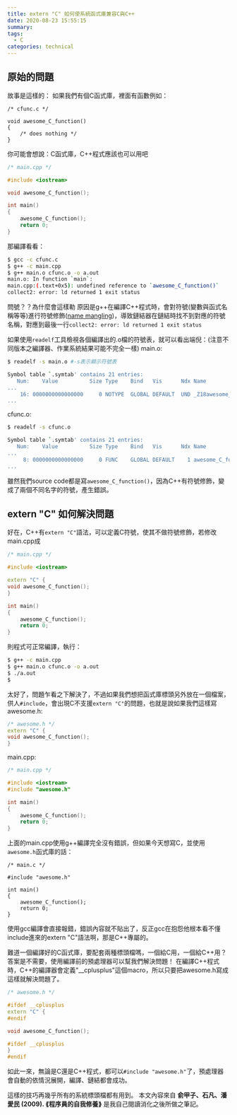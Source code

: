 ```yaml
---
title: extern "C" 如何使系統函式庫兼容C與C++
date: 2020-08-23 15:55:15
summary:
tags:
  - C
categories: technical
---
```


## 原始的問題
故事是這樣的：
如果我們有個C函式庫，裡面有函數例如：
```clike
/* cfunc.c */
 
void awesome_C_function()
{
    /* does nothing */
}
```
你可能會想說：C函式庫，C++程式應該也可以用吧
```cpp
/* main.cpp */

#include <iostream>

void awesome_C_function();

int main()
{
    awesome_C_function();
    return 0;
}
```
那編譯看看：
```bash
$ gcc -c cfunc.c
$ g++ -c main.cpp
$ g++ main.o cfunc.o -o a.out
main.o: In function `main`:
main.cpp:(.text+0x5): undefined reference to `awesome_C_function()`
collect2: error: ld returned 1 exit status
```
問號？？為什麼會這樣勒
原因是g\++在編譯C++程式時，會對符號(變數與函式名稱等等)進行符號修飾([name mangling](https://en.wikipedia.org/wiki/Name_mangling))，導致鏈結器在鏈結時找不到對應的符號名稱，對應到最後一行`collect2: error: ld returned 1 exit status`

如果使用`readelf`工具檢視各個編譯出的.o檔的符號表，就可以看出端倪：(注意不同版本之編譯器、作業系統結果可能不完全一樣)
main.o:
```bash
$ readelf -s main.o #-s表示顯示符號表

Symbol table `.symtab' contains 21 entries:
   Num:    Value          Size Type    Bind   Vis      Ndx Name
...
    16: 0000000000000000     0 NOTYPE  GLOBAL DEFAULT  UND _Z18awesome_C_functionv
...
```
cfunc.o:
```bash
$ readelf -s cfunc.o

Symbol table `.symtab' contains 21 entries:
   Num:    Value          Size Type    Bind   Vis      Ndx Name
...
     8: 0000000000000000     0 FUNC    GLOBAL DEFAULT    1 awesome_C_function
...
```
雖然我們source code都是寫`awesome_C_function()`，因為C++有符號修飾，變成了兩個不同名字的符號，產生錯誤。

## extern "C" 如何解決問題
好在，C++有`extern "C"`語法，可以定義C符號，使其不做符號修飾，若修改main.cpp成
```cpp
/* main.cpp */

#include <iostream>

extern "C" {
void awesome_C_function();
}

int main()
{
    awesome_C_function();
    return 0;
}
```
則程式可正常編譯，執行：
```bash
$ g++ -c main.cpp
$ g++ main.o cfunc.o -o a.out
$ ./a.out
$
```
太好了，問題乍看之下解決了，不過如果我們想把函式庫標頭另外放在一個檔案，供人`#include`，會出現C不支援`extern "C"`的問題，也就是說如果我們這樣寫awesome.h:
```cpp
/* awesome.h */
extern "C" {
void awesome_C_function();
}
```
main.cpp:
```cpp
/* main.cpp */

#include <iostream>
#include "awesome.h"

int main()
{
    awesome_C_function();
    return 0;
}
```
上面的main.cpp使用g++編譯完全沒有錯誤，但如果今天想寫C，並使用`awesome.h`函式庫的話：
```clike
/* main.c */

#include "awesome.h"

int main()
{
    awesome_C_function();
    return 0;
}
```
使用gcc編譯會直接報錯，錯誤內容就不貼出了，反正gcc在抱怨他根本看不懂include進來的extern "C"語法啊，那是C++專屬的。

難道一個編譯好的C函式庫，要配套兩種標頭檔嗎，一個給C用，一個給C\++用？
答案是不需要，使用編譯前的預處理器可以幫我們解決問題！
在編譯C\++程式時，C++的編譯器會定義"__cplusplus"這個macro，所以只要把awesome.h寫成這樣就解決問題了。
```cpp
/* awesome.h */

#ifdef __cplusplus
extern "C" {
#endif

void awesome_C_function();

#ifdef __cplusplus
}
#endif
```

如此一來，無論是C還是C++程式，都可以`#include "awesome.h"`了，預處理器會自動的依情況展開，編譯、鏈結都會成功。

這樣的技巧再幾乎所有的系統標頭檔都有用到。
本文內容來自
**俞甲子、石凡、潘愛民 (2009). ⟪程序員的自我修養⟫**
是我自己閱讀消化之後所做之筆記。
